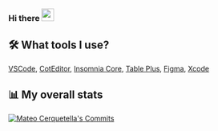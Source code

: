 ### Hi there <img src="https://media.giphy.com/media/hvRJCLFzcasrR4ia7z/giphy.gif" width="25px">
<h2>🛠️ What tools I use?</h2>
<p><a href="https://code.visualstudio.com">VSCode</a>, <a href="https://coteditor.com/">CotEditor</a>, <a href="https://insomnia.rest/download/">Insomnia Core</a>, <a href="https://tableplus.com">Table Plus</a>, <a href="https://www.figma.com">Figma</a>, <a href="https://developer.apple.com/xcode/">Xcode</a></p>
<h2>📊 My overall stats</h2>
<a href="https://github.com/MateoCerquetella">
  <img src="https://github-readme-streak-stats.herokuapp.com/?user=mateocerquetella&theme=dark&background=0D1117" alt="Mateo Cerquetella's Commits" />
  <br>
</a>
